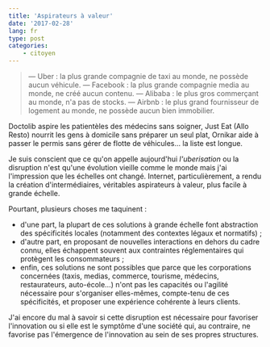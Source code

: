 ```yaml
---
title: 'Aspirateurs à valeur'
date: '2017-02-28'
lang: fr
type: post
categories:
    - citoyen
---
```


> — Uber :  la plus grande compagnie de taxi au monde, ne possède aucun véhicule.
> — Facebook : la plus grande compagnie media au monde, ne créé aucun contenu.
> — Alibaba : le plus gros commerçant au monde, n'a pas de stocks.
> — Airbnb : le plus grand fournisseur de logement au monde, ne possède aucun bien immobilier.

Doctolib aspire les patientèles des médecins sans soigner, Just Eat (Allo Resto) nourrit les gens à domicile sans préparer un seul plat, Ornikar aide à passer le permis sans gérer de flotte de véhicules… la liste est longue.

Je suis conscient que ce qu'on appelle aujourd'hui *l'uberisation* ou la disruption n'est qu'une évolution vieille comme le monde mais j'ai l'impression que les échelles ont changé. Internet, particulièrement, a rendu la création d'intermédiaires, véritables aspirateurs à valeur, plus facile à grande échelle.

Pourtant, plusieurs choses me taquinent :

- d'une part, la plupart de ces solutions à grande échelle font abstraction des spécificités locales (notamment des contextes légaux et normatifs) ;
- d'autre part, en proposant de nouvelles interactions en dehors du cadre connu, elles échappent souvent aux contraintes réglementaires qui protègent les consommateurs ;
- enfin, ces solutions ne sont possibles que parce que les corporations concernées (taxis, medias, commerce, tourisme, médecins, restaurateurs, auto-école…) n'ont pas les capacités ou l'agilité nécessaire pour s'organiser elles-mêmes, compte-tenu de ces spécificités, et proposer une expérience cohérente à leurs clients.

J'ai encore du mal à savoir si cette disruption est nécessaire pour favoriser l'innovation ou si elle est le symptôme d'une société qui, au contraire, ne favorise pas l'émergence de l'innovation au sein de ses propres structures.